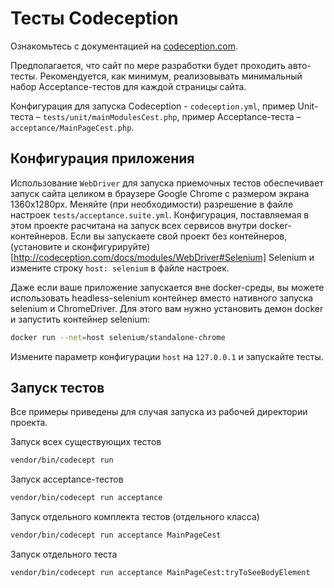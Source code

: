 Тесты Codeception
=================

Ознакомьтесь с документацией на [codeception.com](https://codeception.com/docs/01-Introduction).

Предполагается, что сайт по мере разработки будет проходить авто-тесты. Рекомендуется, как минимум, реализовывать минимальный набор Acceptance-тестов для каждой страницы сайта.

Конфигурация для запуска Codeception - `codeception.yml`, пример Unit-теста – `tests/unit/mainModulesCest.php`, пример Acceptance-теста – `acceptance/MainPageCest.php`.

Конфигурация приложения
-----------------------

Использование `WebDriver` для запуска приемочных тестов обеспечивает запуск сайта целиком в браузере Google Chrome с размером экрана 1360x1280px. Меняйте (при необходимости) разрешение в файле настроек `tests/acceptance.suite.yml`. 
Конфигурация, поставляемая в этом проекте расчитана на запуск всех сервисов внутри docker-контейнеров. Если вы запускаете свой проект без контейнеров, (установите и сконфигурируйте)[http://codeception.com/docs/modules/WebDriver#Selenium] Selenium и измените строку `host: selenium` в файле настроек.

Даже если ваше приложение запускается вне docker-среды, вы можете использовать headless-selenium контейнер вместо нативного запуска selenium и ChromeDriver. Для этого вам нужно установить демон docker и запустить контейнер selenium:

```bash
docker run --net=host selenium/standalone-chrome 
```

Измените параметр конфигурации `host` на `127.0.0.1` и запускайте тесты.

Запуск тестов
--------------

Все примеры приведены для случая запуска из рабочей директории проекта.

Запуск всех существующих тестов 

```bash
vendor/bin/codecept run
```

Запуск acceptance-тестов

```bash
vendor/bin/codecept run acceptance
```

Запуск отдельного комплекта тестов (отдельного класса)

```bash
vendor/bin/codecept run acceptance MainPageCest
```

Запуск отдельного теста

```bash
vendor/bin/codecept run acceptance MainPageCest:tryToSeeBodyElement
```

